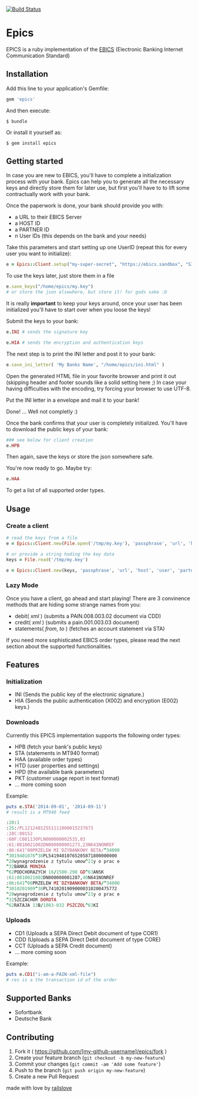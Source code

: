 [![Build Status](https://magnum.travis-ci.com/railslove/epics.svg?token=EhFJyZWe1sxdBDmF2bzC&branch=master)](https://magnum.travis-ci.com/railslove/epics)

# Epics

EPICS is a ruby implementation of the [EBICS](http://www.ebics.org/) (Electronic Banking Internet Communication Standard)



## Installation

Add this line to your application's Gemfile:

```ruby
gem 'epics'
```

And then execute:

    $ bundle

Or install it yourself as:

    $ gem install epics


## Getting started

In case you are new to EBICS, you'll have to complete a initialization process with
your bank. Epics can help you to generate all the necessary keys and directly store
them for later use, but first you'll have to to lift some contractually work with your
bank.

Once the paperwork is done, your bank should provide you with:

* a URL to their EBICS Server
* a HOST ID
* a PARTNER ID
* n User IDs (this depends on the bank and your needs)

Take this parameters and start setting up one UserID (repeat this for every user
you want to initialize):

```ruby
e = Epics::Client.setup("my-super-secret", "https://ebics.sandbox", "SIZBN001", "EBIX", "EPICS")
```

To use the keys later, just store them in a file

```ruby
e.save_keys("/home/epics/my.key")
# or store the json elsewhere, but store it! for gods sake :D
```

It is really __important__ to keep your keys around, once your user has been initialized
you'll have to start over when you loose the keys!

Submit the keys to your bank:

```ruby
e.INI # sends the signature key

e.HIA # sends the encryption and authentication keys
```

The next step is to print the INI letter and post it to your bank:

```ruby
e.save_ini_letter( 'My Banks Name', "/home/epics/ini.html" )
```

Open the generated HTML file in your favorite browser and print it out (skipping
header and footer sounds like a solid setting here ;) In case your having difficulties
with the encoding, try forcing your browser to use UTF-8.

Put the INI letter in a envelope and mail it to your bank!

Done! ... Well not completly :)

Once the bank confirms that your user is completely initialized. You'll have to
download the public keys of your bank:

```ruby
### see below for client creation
e.HPB
```

Then again, save the keys or store the json somewhere safe.

You're now ready to go. Maybe try:

```ruby
e.HAA
```

To get a list of all supported order types.

## Usage

### Create a client

```ruby
# read the keys from a file
e = Epics::Client.new(File.open('/tmp/my.key'), 'passphrase', 'url', 'host', 'user', 'partner')

# or provide a string hoding the key data
keys = File.read('/tmp/my.key')

e = Epics::Client.new(keys, 'passphrase', 'url', 'host', 'user', 'partner')
```

### Lazy Mode

Once you have a client, go ahead and start playing! There are 3 convinence methods
that are hiding some strange names from you:

* debit( _xml_ ) (submits a PAIN.008.003.02 document via CDD)
* credit( _xml_ ) (submits a pain.001.003.03 document)
* statements( _from_, _to_ ) (fetches an account statement via STA)

If you need more sophisticated EBICS order types, please read the next section
about the supported functionalities.

## Features

### Initialization

* INI (Sends the public key of the electronic signature.)
* HIA (Sends the public authentication (X002) and encryption (E002) keys.)

### Downloads

Currently this EPICS implementation supports the following order types:

* HPB (fetch your bank's public keys)
* STA (statements in MT940 format)
* HAA (available order types)
* HTD (user properties and settings)
* HPD (the available bank parameters)
* PKT (customer usage report in text format)
* ... more coming soon

Example:

```ruby
puts e.STA('2014-09-01', '2014-09-11')
# result is a MT940 feed

:20:1
:25:/PL12124012551111000015237873
:28C:00152
:60F:C081130PLN000000002535,03
:61:0810021002DN000000001273,23N641NONREF
:86:641^00PRZELEW MI¨DZYBANKOWY BETA/^34000
^3019401076^38PL54194010765205871800000000
^20wynagrodzenie z tytulu umow^21y o prac e
^32BANKA MONIKA
^62PODCHORAZYCH 16/1580-298 GD^63ANSK
:61:0810021002DN000000001287,40N641NONREF
:86:641^00PRZELEW MI¨DZYBANKOWY BETA/^34000
^3010201909^38PL74102019090000310200475772
^20wynagrodzenie z tytulu umow^21y o prac e
^32SZCZACHOR DOROTA
^62RATAJA 13B/1083-032 PSZCZOL^63KI
```

### Uploads

* CD1 (Uploads a SEPA Direct Debit document of type COR1)
* CDD (Uploads a SEPA Direct Debit document of type CORE)
* CCT (Uploads a SEPA Credit document)
* ... more coming soon

Example:

```ruby
puts e.CD1("i-am-a-PAIN-xml-file")
# res is a the transaction id of the order
```

## Supported Banks

* Sofortbank
* Deutsche Bank

## Contributing

1. Fork it ( https://github.com/[my-github-username]/epics/fork )
2. Create your feature branch (`git checkout -b my-new-feature`)
3. Commit your changes (`git commit -am 'Add some feature'`)
4. Push to the branch (`git push origin my-new-feature`)
5. Create a new Pull Request




made with love by [railslove](http://www.railslove.com)
